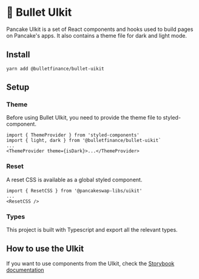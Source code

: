 # 🥞 Bullet UIkit


Pancake UIkit is a set of React components and hooks used to build pages on Pancake's apps. It also contains a theme file for dark and light mode.

## Install

`yarn add @bulletfinance/bullet-uikit`

## Setup

### Theme

Before using Bullet UIkit, you need to provide the theme file to styled-component.

```
import { ThemeProvider } from 'styled-components'
import { light, dark } from '@bulletfinance/bullet-uikit`
...
<ThemeProvider theme={isDark}>...</ThemeProvider>
```

### Reset

A reset CSS is available as a global styled component.

```
import { ResetCSS } from '@pancakeswap-libs/uikit'
...
<ResetCSS />
```

### Types

This project is built with Typescript and export all the relevant types.

## How to use the UIkit

If you want to use components from the UIkit, check the [Storybook documentation](https://bulletfinance.github.io/bullet-uikit/)
